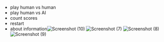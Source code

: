 - play human vs human
- play human vs AI
- count scores
- restart 
- about information![Screenshot (10)](https://user-images.githubusercontent.com/87909442/209339151-99998745-7219-46da-aa04-3225160c617b.png)
![Screenshot (7)](https://user-images.githubusercontent.com/87909442/209339157-17c23f52-7e50-45a7-b3fe-8f9b0a9956c0.png)
![Screenshot (8)](https://user-images.githubusercontent.com/87909442/209339168-c8e7de68-d390-467c-9550-19298661cf4b.png)
![Screenshot (9)](https://user-images.githubusercontent.com/87909442/209339171-d2ab4691-69ce-48fa-987c-3a7799f5a179.png)
